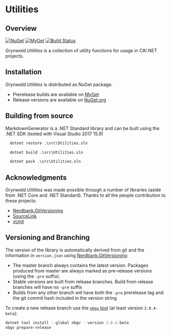 # Utilities

## Overview

[![NuGet](https://img.shields.io/nuget/v/Grynwald.Utilities.svg)](https://www.nuget.org/packages/Grynwald.Utilities)
[![MyGet](https://img.shields.io/myget/ap0llo-utilities/vpre/Grynwald.Utilities.svg?label=myget)](https://www.myget.org/feed/ap0llo-utilities/package/nuget/Grynwald.Utilities)
[![Build Status](https://dev.azure.com/ap0llo/OSS/_apis/build/status/utilities?branchName=master)](https://dev.azure.com/ap0llo/OSS/_build/latest?definitionId=8?branchName=master)

*Grynwald.Utilities* is a collection of utility functions for usage in C#/.NET projects.

## Installation

*Grynwald.Utilities* is distributed as NuGet package.

- Prerelease builds are available on [MyGet](https://www.myget.org/feed/ap0llo-utilities/package/nuget/Grynwald.Utilities)
- Release versions are available on [NuGet.org](https://www.nuget.org/packages/Grynwald.Utilities)

## Building from source

MarkdownGenerator is a .NET Standard library and can be built using the .NET SDK (tested with Visual Studio 2017 15.9)

```bat
  dotnet restore .\src\Utilities.sln

  dotnet build .\src\Utilities.sln

  dotnet pack .\src\Utilities.sln
```

## Acknowledgments

*Grynwald.Utilities* was made possible through a number of libraries (aside from
.NET Core and .NET Standard). Thanks to all the people contribution to these projects:

- [Nerdbank.GitVersioning](https://github.com/AArnott/Nerdbank.GitVersioning/)
- [SourceLink](https://github.com/dotnet/sourcelink)
- [xUnit](http://xunit.github.io/)

## Versioning and Branching

The version of the library is automatically derived from git and the information
in `version.json` using [Nerdbank.GitVersioning](https://github.com/AArnott/Nerdbank.GitVersioning):

- The master branch  always contains the latest version. Packages produced from
  master are always marked as pre-release versions (using the `-pre` suffix).
- Stable versions are built from release branches. Build from release branches
  will have no `-pre` suffix
- Builds from any other branch will have both the `-pre` prerelease tag and the git
  commit hash included in the version string

To create a new release branch use the [`nbgv` tool](https://www.nuget.org/packages/nbgv/)
(at least version `3.0.4-beta`):

```ps1
dotnet tool install --global nbgv --version 3.0.4-beta
nbgv prepare-release
```
